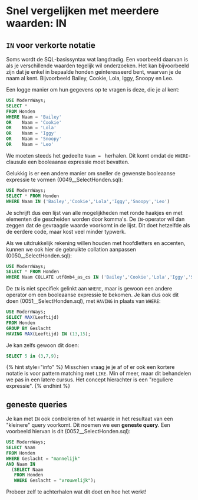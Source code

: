 # Snel vergelijken met meerdere waarden: IN

## `IN` voor verkorte notatie
Soms wordt de SQL-basissyntax wat langdradig. Een voorbeeld daarvan is als je verschillende waarden tegelijk wil onderzoeken. Het kan bijvoorbeeld zijn dat je enkel in bepaalde honden geïnteresseerd bent, waarvan je de naam al kent. Bijvoorbeeld Bailey, Cookie, Lola, Iggy, Snoopy en Leo.

Een logge manier om hun gegevens op te vragen is deze, die je al kent:

```sql
USE ModernWays;
SELECT *
FROM Honden
WHERE Naam = 'Bailey'
OR    Naam = 'Cookie'
OR    Naam = 'Lola'
OR    Naam = 'Iggy'
OR    Naam = 'Snoopy'
OR    Naam = 'Leo'
```

We moeten steeds het gedeelte `Naam = ` herhalen. Dit komt omdat de `WHERE`-clausule een booleaanse expressie moet bevatten.

Gelukkig is er een andere manier om sneller de gewenste booleaanse expressie te vormen (0049\_\_SelectHonden.sql):

```sql
USE ModernWays;
SELECT * FROM Honden
WHERE Naam IN ('Bailey','Cookie','Lola','Iggy','Snoopy','Leo')
```

Je schrijft dus een lijst van alle mogelijkheden met ronde haakjes en met elementen die gescheiden worden door komma's. De `IN`-operator wil dan zeggen dat de gevraagde waarde voorkomt in de lijst. Dit doet hetzelfde als de eerdere code, maar kost veel minder typwerk.

Als we uitdrukkelijk rekening willen houden met hoofdletters en accenten, kunnen we ook hier de gebruikte collation aanpassen (0050\_\_SelectHonden.sql):

```sql
USE ModernWays;
SELECT * FROM Honden
WHERE Naam COLLATE utf8mb4_as_cs IN ('Bailey','Cookie','Lola','Iggy','Snoopy','Leo')
```

De `IN` is niet specifiek gelinkt aan `WHERE`, maar is gewoon een andere operator om een booleaanse expressie te bekomen. Je kan dus ook dit doen (0051\_\_SelectHonden.sql), met `HAVING` in plaats van `WHERE`:

```sql
USE ModernWays;
SELECT MAX(Leeftijd)
FROM Honden
GROUP BY Geslacht
HAVING MAX(Leeftijd) IN (13,15);
```

Je kan zelfs gewoon dit doen:

```sql
SELECT 5 in (3,7,9);
```

{% hint style="info" %}
Misschien vraag je je af of er ook een kortere notatie is voor pattern matching met `LIKE`. Min of meer, maar dit behandelen we pas in een latere cursus. Het concept hierachter is een "reguliere expressie".
{% endhint %}

## geneste queries
Je kan met `IN` ook controleren of het waarde in het resultaat van een "kleinere" query voorkomt. Dit noemen we een **geneste query**. Een voorbeeld hiervan is dit (0052\_\_SelectHonden.sql):

```sql
USE ModernWays;
SELECT Naam
FROM Honden
WHERE Geslacht = "mannelijk"
AND Naam IN
  (SELECT Naam
   FROM Honden
   WHERE Geslacht = "vrouwelijk");
```

Probeer zelf te achterhalen wat dit doet en hoe het werkt!
